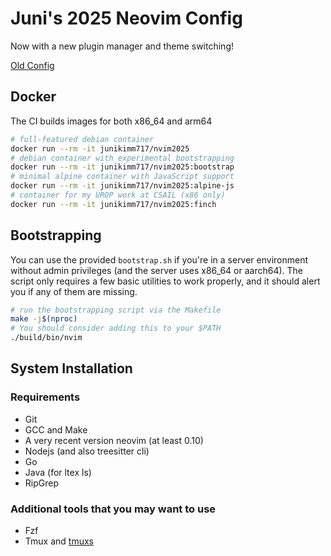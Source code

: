 # Juni's 2025 Neovim Config

Now with a new plugin manager and theme switching!

[Old Config](https://git.junickim.me/junikimm717/nvim2023)

## Docker

The CI builds images for both x86_64 and arm64

```bash
# full-featured debian container
docker run --rm -it junikimm717/nvim2025
# debian container with experimental bootstrapping
docker run --rm -it junikimm717/nvim2025:bootstrap
# minimal alpine container with JavaScript support
docker run --rm -it junikimm717/nvim2025:alpine-js
# container for my UROP work at CSAIL (x86 only)
docker run --rm -it junikimm717/nvim2025:finch
```

## Bootstrapping

You can use the provided `bootstrap.sh` if you're in a server environment
without admin privileges (and the server uses x86_64 or aarch64). The script
only requires a few basic utilities to work properly, and it should alert you if
any of them are missing.

```sh
# run the bootstrapping script via the Makefile
make -j$(nproc)
# You should consider adding this to your $PATH
./build/bin/nvim
```

## System Installation

### Requirements

- Git
- GCC and Make
- A very recent version neovim (at least 0.10)
- Nodejs (and also treesitter cli)
- Go
- Java (for ltex ls)
- RipGrep

### Additional tools that you may want to use

- Fzf
- Tmux and [tmuxs](https://github.com/junikimm717/tmuxs)
